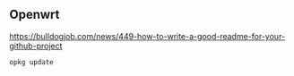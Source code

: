 ## Openwrt


https://bulldogjob.com/news/449-how-to-write-a-good-readme-for-your-github-project



```
opkg update
```
